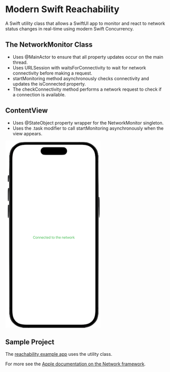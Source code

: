 # Modern Swift Reachability
A Swift utility class that allows a SwiftUI app to monitor and react to network status changes in real-time using modern Swift Concurrency.

## The NetworkMonitor Class
- Uses @MainActor to ensure that all property updates occur on the main thread.
- Uses URLSession with waitsForConnectivity to wait for network connectivity before making a request.
- startMonitoring method asynchronously checks connectivity and updates the isConnected property.
- The checkConnectivity method performs a network request to check if a connection is available.

## ContentView
- Uses @StateObject property wrapper for the NetworkMonitor singleton.
- Uses the .task modifier to call startMonitoring asynchronously when the view appears.

![](./art/screenshot-01.png)

## Sample Project
The [reachability example app](./reachability/) uses the utility class.

For more see the [Apple documentation on the Network framework](https://developer.apple.com/documentation/network).
